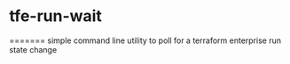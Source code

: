 # tfe-run-wait
=======
simple command line utility to poll for a terraform enterprise run state change
